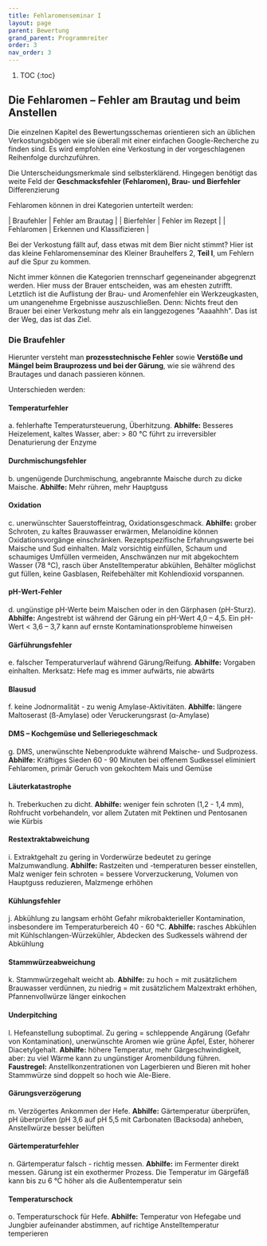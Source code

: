 ```yaml
---
title: Fehlaromenseminar I
layout: page
parent: Bewertung
grand_parent: Programmreiter
order: 3
nav_order: 3
---
```


1. TOC
{:toc}

## Die Fehlaromen – Fehler am Brautag und beim Anstellen

Die einzelnen Kapitel des Bewertungsschemas orientieren sich an üblichen Verkostungsbögen wie sie überall mit einer einfachen Google-Recherche zu finden sind. Es wird empfohlen eine Verkostung in der vorgeschlagenen Reihenfolge durchzuführen.

Die Unterscheidungsmerkmale sind selbsterklärend. Hingegen benötigt das weite Feld der **Geschmacksfehler (Fehlaromen), Brau- und Bierfehler** Differenzierung

Fehlaromen können in drei Kategorien unterteilt werden:

| Braufehler | Fehler am Brautag |
| Bierfehler | Fehler im Rezept |
| Fehlaromen | Erkennen und Klassifizieren |

Bei der Verkostung fällt auf, dass etwas mit dem Bier nicht stimmt? Hier ist das kleine Fehlaromenseminar des Kleiner Brauhelfers 2, **Teil I**, um Fehlern auf die Spur zu kommen.

Nicht immer können die Kategorien trennscharf gegeneinander abgegrenzt werden. Hier muss der Brauer entscheiden, was am ehesten zutrifft. Letztlich ist die Auflistung der Brau- und Aromenfehler ein Werkzeugkasten, um unangenehme Ergebnisse auszuschließen. Denn: Nichts freut den Brauer bei einer Verkostung mehr als ein langgezogenes "Aaaahhh". Das ist der Weg, das ist das Ziel.

### Die Braufehler

Hierunter versteht man **prozesstechnische Fehler** sowie **Verstöße und Mängel beim Brauprozess und bei der Gärung**, wie sie während des Brautages und danach passieren können.

Unterschieden werden:

#### Temperaturfehler

a. fehlerhafte Temperatursteuerung, Überhitzung. **Abhilfe:** Besseres Heizelement, kaltes Wasser, aber: > 80 °C führt zu irreversibler Denaturierung der Enzyme

#### Durchmischungsfehler

b. ungenügende Durchmischung, angebrannte Maische durch zu dicke Maische. **Abhilfe:** Mehr rühren, mehr Hauptguss

#### Oxidation

c. unerwünschter Sauerstoffeintrag, Oxidationsgeschmack. **Abhilfe:** grober Schroten, zu kaltes Brauwasser erwärmen, Melanoidine können Oxidationsvorgänge einschränken. Rezeptspezifische Erfahrungswerte bei Maische und Sud einhalten. Malz vorsichtig einfüllen, Schaum und schaumiges Umfüllen vermeiden, Anschwänzen nur mit abgekochtem Wasser (78 °C), rasch über Anstelltemperatur abkühlen, Behälter möglichst gut füllen, keine Gasblasen, Reifebehälter mit Kohlendioxid vorspannen.

#### pH-Wert-Fehler

d. ungünstige pH-Werte beim Maischen oder in den Gärphasen (pH-Sturz). **Abhilfe:** Angestrebt ist während der Gärung ein pH-Wert 4,0 – 4,5. Ein pH-Wert < 3,6 – 3,7 kann auf ernste Kontaminationsprobleme hinweisen

#### Gärführungsfehler

e. falscher Temperaturverlauf während Gärung/Reifung. **Abhilfe:** Vorgaben einhalten. Merksatz: Hefe mag es immer aufwärts, nie abwärts

#### Blausud

f. keine Jodnormalität - zu wenig Amylase-Aktivitäten. **Abhilfe:** längere Maltoserast (ß-Amylase) oder Veruckerungsrast (α-Amylase)

#### DMS – Kochgemüse und Selleriegeschmack

g. DMS, unerwünschte Nebenprodukte während Maische- und Sudprozess. **Abhilfe:** Kräftiges Sieden 60 - 90 Minuten bei offenem Sudkessel eliminiert Fehlaromen, primär Geruch von gekochtem Mais und Gemüse

#### Läuterkatastrophe

h. Treberkuchen zu dicht. **Abhilfe:** weniger fein schroten (1,2 - 1,4 mm), Rohfrucht vorbehandeln, vor allem Zutaten mit Pektinen und Pentosanen wie Kürbis

#### Restextraktabweichung
 
i. Extraktgehalt zu gering in Vorderwürze bedeutet zu geringe Malzumwandlung. **Abhilfe:** Rastzeiten und -temperaturen besser einstellen, Malz weniger fein schroten = bessere Vorverzuckerung, Volumen von Hauptguss reduzieren, Malzmenge erhöhen

#### Kühlungsfehler

j. Abkühlung zu langsam erhöht Gefahr mikrobakterieller Kontamination, insbesondere im Temperaturbereich 40 - 60 °C. **Abhilfe:** rasches Abkühlen mit Kühlschlangen-Würzekühler, Abdecken des Sudkessels während der Abkühlung

#### Stammwürzeabweichung

k. Stammwürzegehalt weicht ab. **Abhilfe:** zu hoch = mit zusätzlichem Brauwasser verdünnen, zu niedrig = mit zusätzlichem Malzextrakt erhöhen, Pfannenvollwürze länger einkochen

#### Underpitching

l. Hefeanstellung suboptimal. Zu gering = schleppende Angärung (Gefahr von Kontamination), unerwünschte Aromen wie grüne Äpfel, Ester, höherer Diacetylgehalt. **Abhilfe:** höhere Temperatur, mehr Gärgeschwindigkeit, aber: zu viel Wärme kann zu ungünstiger Aromenbildung führen. **Faustregel:** Anstellkonzentrationen von Lagerbieren und Bieren mit hoher Stammwürze sind doppelt so hoch wie Ale-Biere.

#### Gärungsverzögerung

m. Verzögertes Ankommen der Hefe. **Abhilfe:** Gärtemperatur überprüfen, pH überprüfen (pH 3,6 auf pH 5,5 mit Carbonaten (Backsoda) anheben, Anstellwürze besser belüften

#### Gärtemperaturfehler

n. Gärtemperatur falsch - richtig messen. **Abhilfe:** im Fermenter direkt messen. Gärung ist ein exothermer Prozess. Die Temperatur im Gärgefäß kann bis zu 6 °C höher als die Außentemperatur sein

#### Temperaturschock

o. Temperaturschock für Hefe. **Abhilfe:** Temperatur von Hefegabe und Jungbier aufeinander abstimmen, auf richtige Anstelltemperatur temperieren
